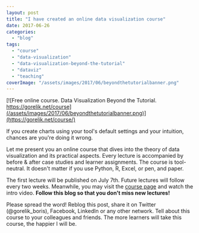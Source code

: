 ```yaml
---
layout: post
title: "I have created an online data visualization course"
date: 2017-06-26
categories: 
  - "blog"
tags: 
  - "course"
  - "data-visualization"
  - "data-visualization-beyond-the-tutorial"
  - "dataviz"
  - "teaching"
coverImage: "/assets/images/2017/06/beyondthetutorialbanner.png"
---
```


[![Free online course. Data Visualization Beyond the Tutorial. https://gorelik.net/course](/assets/images/2017/06/beyondthetutorialbanner.png)](https://gorelik.net/course/)

If you create charts using your tool's default settings and your intuition, chances are you're doing it wrong.

Let me present you an online course that dives into the theory of data visualization and its practical aspects. Every lecture is accompanied by before & after case studies and learner assignments. The course is tool-neutral. It doesn't matter if you use Python, R, Excel, or pen, and paper.

The first lecture will be published on July 7th. Future lectures will follow every two weeks. Meanwhile, you may visit the [course page](http://gorelik.net/course/) and watch the intro video. **Follow this blog so that you don't miss new lectures!**

Please spread the word! Reblog this post, share it on Twitter (@gorelik\_boris), Facebook, LinkedIn or any other network. Tell about this course to your colleagues and friends. The more learners will take this course, the happier I will be.
